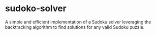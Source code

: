 # sudoko-solver
A simple and efficient implementation of a Sudoku solver leveraging the backtracking algorithm to find solutions for any valid Sudoku puzzle.
